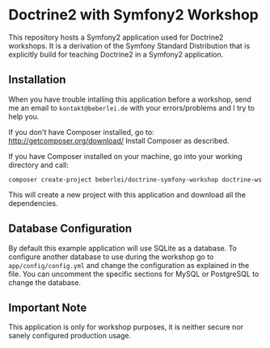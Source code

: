 # Doctrine2 with Symfony2 Workshop

This repository hosts a Symfony2 application used for Doctrine2 workshops.
It is a derivation of the Symfony Standard Distribution that is explicitly
build for teaching Doctrine2 in a Symfony2 application.

## Installation

When you have trouble intalling this application before a workshop, send me
an email to ``kontakt@beberlei.de`` with your errors/problems and I try to help you.

If you don't have Composer installed, go to: http://getcomposer.org/download/
Install Composer as described.

If you have Composer installed on your machine, go into your working directory
and call:

    composer create-project beberlei/doctrine-symfony-workshop doctrine-ws

This will create a new project with this application and download all the dependencies.

## Database Configuration

By default this example application will use SQLite as a database. To configure
another database to use during the workshop go to ``app/config/config.yml``
and change the configuration as explained in the file. You can uncomment
the specific sections for MySQL or PostgreSQL to change the database.

## Important Note

This application is only for workshop purposes, it is neither secure nor sanely
configured production usage.

